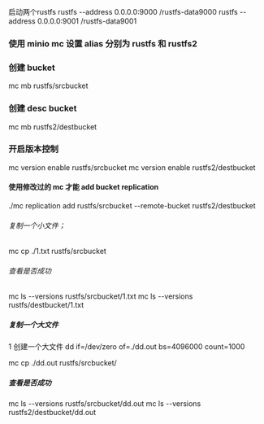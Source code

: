 启动两个rustfs
rustfs --address 0.0.0.0:9000 /rustfs-data9000
rustfs --address 0.0.0.0:9001 /rustfs-data9001


### 使用 minio mc 设置 alias 分别为 rustfs 和 rustfs2


### 创建 bucket
mc mb rustfs/srcbucket

### 创建 desc bucket

mc mb rustfs2/destbucket



### 开启版本控制

mc version enable rustfs/srcbucket
mc version enable rustfs2/destbucket

#### 使用修改过的 mc 才能 add bucket replication

./mc replication add rustfs/srcbucket --remote-bucket rustfs2/destbucket



###### 复制一个小文件；
mc cp ./1.txt rustfs/srcbucket

###### 查看是否成功
mc ls --versions rustfs/srcbucket/1.txt
mc ls --versions rustfs/destbucket/1.txt


##### 复制一个大文件
1 创建一个大文件
dd if=/dev/zero of=./dd.out bs=4096000 count=1000

mc cp ./dd.out rustfs/srcbucket/

##### 查看是否成功
mc ls --versions rustfs/srcbucket/dd.out
mc ls --versions rustfs2/destbucket/dd.out
